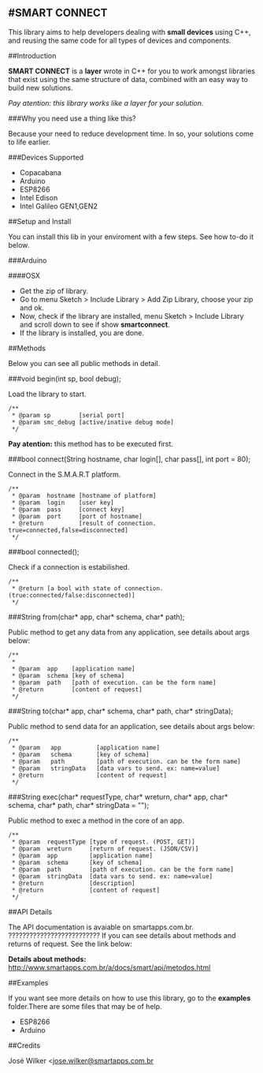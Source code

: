 #SMART CONNECT
----

This library aims to help developers dealing with **small devices** using C++, and reusing the same code for all types of devices and components.

##Introduction

**SMART CONNECT** is a **layer** wrote in C++ for you to work amongst libraries that exist using the same structure of data, combined with an easy way to build new solutions.

*Pay atention: this library works like a layer for your solution.*

###Why you need use a thing like this?

Because your need to reduce development time. In so, your solutions come to life earlier.

###Devices Supported

* Copacabana
* Arduino
* ESP8266
* Intel Edison
* Intel Galileo GEN1,GEN2

##Setup and Install

You can install this lib in your enviroment with a few steps. See how to-do it below.

###Arduino

####OSX

* Get the zip of library.
* Go to menu Sketch > Include Library > Add Zip Library, choose your zip and ok.
* Now, check if the library are installed, menu Sketch > Include Library and scroll down to see if show **smartconnect**.
* If the library is installed, you are done.


##Methods

Below you can see all public methods in detail.

###void begin(int sp, bool debug);

Load the library to start.

```
/**
 * @param sp        [serial port]
 * @param smc_debug [active/inative debug mode]
 */
```

**Pay atention:** this method has to be executed first.

###bool connect(String hostname, char login[], char pass[], int port = 80);

Connect in the S.M.A.R.T platform.

```
/**
 * @param  hostname [hostname of platform]
 * @param  login    [user key]
 * @param  pass     [connect key]
 * @param  port     [port of hostname]
 * @return          [result of connection. true=connected,false=disconnected]
 */
```

###bool connected();

Check if a connection is estabilished.

```
/**
 * @return [a bool with state of connection. (true:connected/false:disconnected)]
 */
```

###String from(char* app, char* schema, char* path);

Public method to get any data from any application, see details about args below:

````
/**
 *
 * @param  app    [application name]
 * @param  schema [key of schema]
 * @param  path   [path of execution. can be the form name]
 * @return        [content of request]
 */
````

###String to(char* app, char* schema, char* path, char* stringData);

Public method to send data for an application, see details about args below:

```
/**
 * @param   app          [application name]
 * @param   schema       [key of schema]
 * @param   path         [path of execution. can be the form name]
 * @param   stringData   [data vars to send. ex: name=value]
 * @return               [content of request]
 */
```

###String exec(char* requestType, char* wreturn, char* app, char* schema, char* path, char* stringData = "");

Public method to exec a method in the core of an app.

```
/**
 * @param  requestType [type of request. (POST, GET)]
 * @param  wreturn     [return of request. (JSON/CSV)]
 * @param  app         [application name]
 * @param  schema      [key of schema]
 * @param  path        [path of execution. can be the form name]
 * @param  stringData  [data vars to send. ex: name=value]
 * @return             [description]
 * @return             [content of request]
 */
```

##API Details

The API documentation is avaiable on smartapps.com.br. ?????????????????????????? If you can see details about methods and returns of request. See the link below:

**Details about methods:**<br>
http://www.smartapps.com.br/a/docs/smart/api/metodos.html

##Examples

If you want see more details on how to use this library, go to the  **examples** folder.There are some files that may be of help.

* ESP8266
* Arduino

##Credits

José Wilker <jose.wilker@smartapps.com.br
